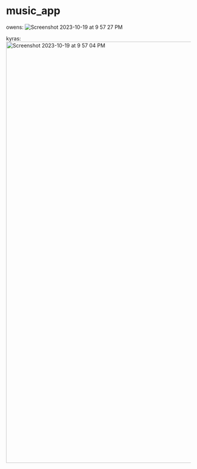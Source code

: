 # music_app

owens: 
![Screenshot 2023-10-19 at 9 57 27 PM](https://github.com/kfox01/music_app/assets/144944842/02acfd84-8b21-43d1-8e4b-40f6ebeb4bc1)

kyras:
<img width="1147" alt="Screenshot 2023-10-19 at 9 57 04 PM" src="https://github.com/kfox01/music_app/assets/144944842/0b9056eb-46ff-47de-8452-038d96018fe8">
